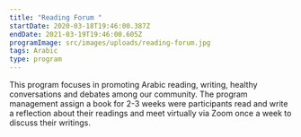 ```yaml
---
title: "Reading Forum "
startDate: 2020-03-18T19:46:00.387Z
endDate: 2021-03-19T19:46:00.605Z
programImage: src/images/uploads/reading-forum.jpg
tags: Arabic
type: program
---
```

This program focuses in promoting Arabic reading, writing, healthy conversations and debates among our community. The program management assign a book for 2-3 weeks were participants read and write a reflection about their readings and meet virtually via Zoom once a week to discuss their writings. 
